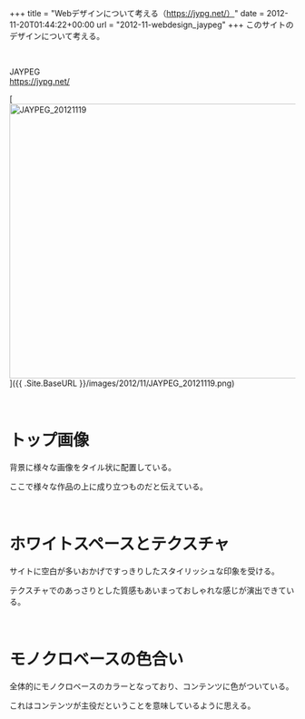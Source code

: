 +++
title = "Webデザインについて考える（https://jypg.net/）"
date = 2012-11-20T01:44:22+00:00
url = "2012-11-webdesign_jaypeg"
+++
このサイトのデザインについて考える。 

&nbsp; 

JAYPEG  
<https://jypg.net/> 

[<img style="background-image: none; border-bottom: 0px; border-left: 0px; padding-left: 0px; padding-right: 0px; display: block; float: none; margin-left: auto; border-top: 0px; margin-right: auto; border-right: 0px; padding-top: 0px" title="JAYPEG_20121119" border="0" alt="JAYPEG_20121119" src="{{ .Site.BaseURL }}/images/2012/11/JAYPEG_20121119_thumb.png" width="627" height="484" />]({{ .Site.BaseURL }}/images/2012/11/JAYPEG_20121119.png)

&nbsp; 

# トップ画像

背景に様々な画像をタイル状に配置している。 

ここで様々な作品の上に成り立つものだと伝えている。 

&nbsp; 

# ホワイトスペースとテクスチャ

サイトに空白が多いおかげですっきりしたスタイリッシュな印象を受ける。 

テクスチャでのあっさりとした質感もあいまっておしゃれな感じが演出できている。 

&nbsp; 

# モノクロベースの色合い

全体的にモノクロベースのカラーとなっており、コンテンツに色がついている。 

これはコンテンツが主役だということを意味しているように思える。